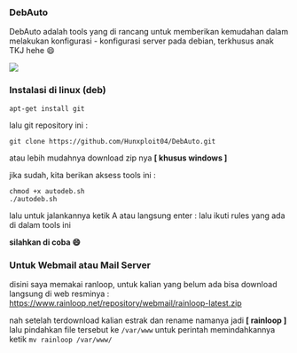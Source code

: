 ### DebAuto
DebAuto adalah tools yang di rancang untuk memberikan kemudahan dalam melakukan konfigurasi - konfigurasi server pada debian, terkhusus anak TKJ hehe 😄

<img src="https://github.com/Hunxploit04/DebAuto/blob/main/autodeb.png">

### Instalasi di linux (deb)
```
apt-get install git
```
lalu git repository ini : 
```
git clone https://github.com/Hunxploit04/DebAuto.git
```
atau lebih mudahnya download zip nya **[ khusus windows ]**

jika sudah, kita berikan aksess tools ini :
```
chmod +x autodeb.sh
./autodeb.sh
```
lalu untuk jalankannya ketik A atau langsung enter : lalu ikuti rules yang ada di dalam tools ini 

**silahkan di coba 😄**

### Untuk Webmail atau Mail Server
disini saya memakai ranloop, untuk kalian yang belum ada bisa download langsung di web resminya : https://www.rainloop.net/repository/webmail/rainloop-latest.zip 

nah setelah terdownload kalian estrak dan rename namanya jadi **[ rainloop ]** lalu pindahkan file tersebut ke ```/var/www``` untuk perintah memindahkannya ketik ```mv rainloop /var/www/```
